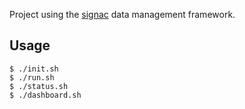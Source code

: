 Project using the [signac](https://signac.io) data management framework.

## Usage

```console
$ ./init.sh
$ ./run.sh
$ ./status.sh
$ ./dashboard.sh
```
